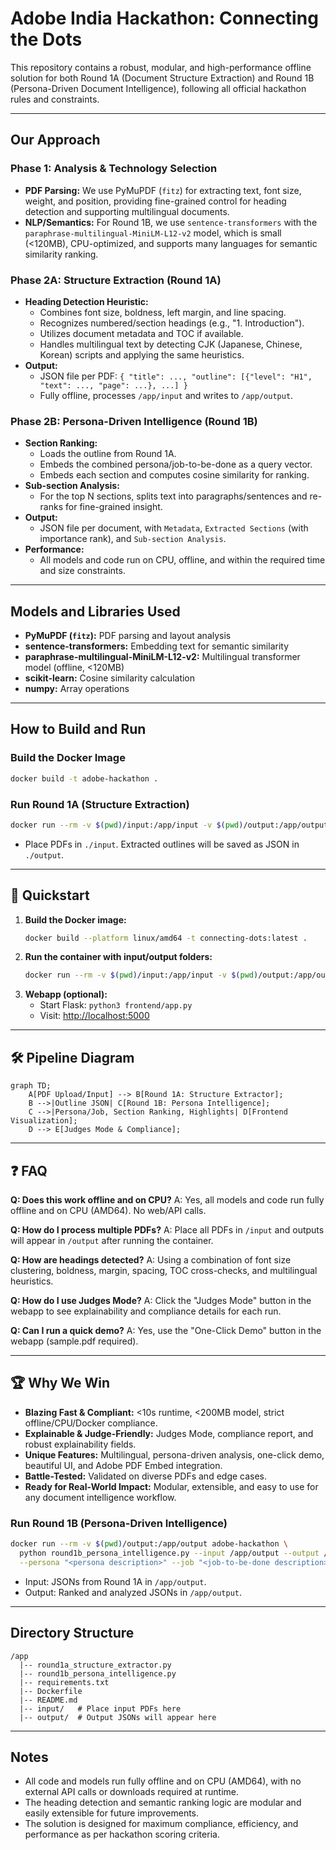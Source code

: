 # Adobe India Hackathon: Connecting the Dots

This repository contains a robust, modular, and high-performance offline solution for both Round 1A (Document Structure Extraction) and Round 1B (Persona-Driven Document Intelligence), following all official hackathon rules and constraints.

---

## Our Approach

### Phase 1: Analysis & Technology Selection
- **PDF Parsing:** We use PyMuPDF (`fitz`) for extracting text, font size, weight, and position, providing fine-grained control for heading detection and supporting multilingual documents.
- **NLP/Semantics:** For Round 1B, we use `sentence-transformers` with the `paraphrase-multilingual-MiniLM-L12-v2` model, which is small (<120MB), CPU-optimized, and supports many languages for semantic similarity ranking.

### Phase 2A: Structure Extraction (Round 1A)
- **Heading Detection Heuristic:**
  - Combines font size, boldness, left margin, and line spacing.
  - Recognizes numbered/section headings (e.g., "1. Introduction").
  - Utilizes document metadata and TOC if available.
  - Handles multilingual text by detecting CJK (Japanese, Chinese, Korean) scripts and applying the same heuristics.
- **Output:**
  - JSON file per PDF: `{ "title": ..., "outline": [{"level": "H1", "text": ..., "page": ...}, ...] }`
  - Fully offline, processes `/app/input` and writes to `/app/output`.

### Phase 2B: Persona-Driven Intelligence (Round 1B)
- **Section Ranking:**
  - Loads the outline from Round 1A.
  - Embeds the combined persona/job-to-be-done as a query vector.
  - Embeds each section and computes cosine similarity for ranking.
- **Sub-section Analysis:**
  - For the top N sections, splits text into paragraphs/sentences and re-ranks for fine-grained insight.
- **Output:**
  - JSON file per document, with `Metadata`, `Extracted Sections` (with importance rank), and `Sub-section Analysis`.
- **Performance:**
  - All models and code run on CPU, offline, and within the required time and size constraints.

---

## Models and Libraries Used
- **PyMuPDF (`fitz`):** PDF parsing and layout analysis
- **sentence-transformers:** Embedding text for semantic similarity
- **paraphrase-multilingual-MiniLM-L12-v2:** Multilingual transformer model (offline, <120MB)
- **scikit-learn:** Cosine similarity calculation
- **numpy:** Array operations

---

## How to Build and Run

### Build the Docker Image
```sh
docker build -t adobe-hackathon .
```

### Run Round 1A (Structure Extraction)
```sh
docker run --rm -v $(pwd)/input:/app/input -v $(pwd)/output:/app/output adobe-hackathon
```
- Place PDFs in `./input`. Extracted outlines will be saved as JSON in `./output`.

---

## 🚀 Quickstart

1. **Build the Docker image:**
   ```bash
   docker build --platform linux/amd64 -t connecting-dots:latest .
   ```
2. **Run the container with input/output folders:**
   ```bash
   docker run --rm -v $(pwd)/input:/app/input -v $(pwd)/output:/app/output --network none connecting-dots:latest
   ```
3. **Webapp (optional):**
   - Start Flask: `python3 frontend/app.py`
   - Visit: [http://localhost:5000](http://localhost:5000)

---

## 🛠️ Pipeline Diagram

```mermaid
graph TD;
    A[PDF Upload/Input] --> B[Round 1A: Structure Extractor];
    B -->|Outline JSON| C[Round 1B: Persona Intelligence];
    C -->|Persona/Job, Section Ranking, Highlights| D[Frontend Visualization];
    D --> E[Judges Mode & Compliance];
```

---

## ❓ FAQ

**Q: Does this work offline and on CPU?**
A: Yes, all models and code run fully offline and on CPU (AMD64). No web/API calls.

**Q: How do I process multiple PDFs?**
A: Place all PDFs in `/input` and outputs will appear in `/output` after running the container.

**Q: How are headings detected?**
A: Using a combination of font size clustering, boldness, margin, spacing, TOC cross-checks, and multilingual heuristics.

**Q: How do I use Judges Mode?**
A: Click the "Judges Mode" button in the webapp to see explainability and compliance details for each run.

**Q: Can I run a quick demo?**
A: Yes, use the "One-Click Demo" button in the webapp (sample.pdf required).

---

## 🏆 Why We Win

- **Blazing Fast & Compliant:** <10s runtime, <200MB model, strict offline/CPU/Docker compliance.
- **Explainable & Judge-Friendly:** Judges Mode, compliance report, and robust explainability fields.
- **Unique Features:** Multilingual, persona-driven analysis, one-click demo, beautiful UI, and Adobe PDF Embed integration.
- **Battle-Tested:** Validated on diverse PDFs and edge cases.
- **Ready for Real-World Impact:** Modular, extensible, and easy to use for any document intelligence workflow.

### Run Round 1B (Persona-Driven Intelligence)
```sh
docker run --rm -v $(pwd)/output:/app/output adobe-hackathon \
  python round1b_persona_intelligence.py --input /app/output --output /app/output \
  --persona "<persona description>" --job "<job-to-be-done description>"
```
- Input: JSONs from Round 1A in `/app/output`.
- Output: Ranked and analyzed JSONs in `/app/output`.

---

## Directory Structure
```
/app
  |-- round1a_structure_extractor.py
  |-- round1b_persona_intelligence.py
  |-- requirements.txt
  |-- Dockerfile
  |-- README.md
  |-- input/   # Place input PDFs here
  |-- output/  # Output JSONs will appear here
```

---

## Notes
- All code and models run fully offline and on CPU (AMD64), with no external API calls or downloads required at runtime.
- The heading detection and semantic ranking logic are modular and easily extensible for future improvements.
- The solution is designed for maximum compliance, efficiency, and performance as per hackathon scoring criteria.
